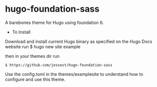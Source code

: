 # hugo-foundation-sass

A barebones theme for Hugo using foundation 6.

- To Install 

Download and install current Hugo binary as specified on the Hugo Docs website
run
	$ hugo new site example

then in your themes dir run

	$ https://github.com/jessest/hugo-foundation-sass

Use the config.toml in the themes/examplesite to understand how to configure and use this theme. 

